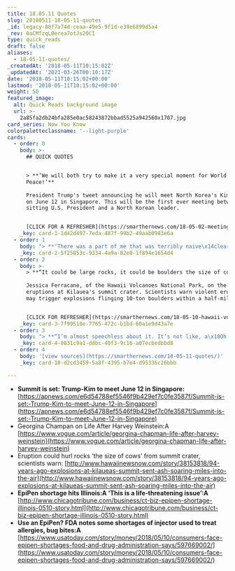 ```yaml
---
title: 18.05.11 Quotes
slug: 20180511-18-05-11-quotes
_id: legacy-88f7a74d-ceaa-49e5-9f1d-e39e6899d5a4
_rev: 0aCMfzqL0erea7otJs2OCI
type: quick_reads
draft: false
aliases:
  - 18-05-11-quotes/
_createdAt: '2018-05-11T10:15:02Z'
_updatedAt: '2021-03-26T00:10:17Z'
date: '2018-05-11T10:15:02+00:00'
lastmod: '2018-05-11T10:15:02+00:00'
weight: 50
featured_image:
  alt: Quick Reads background image
  url: >-
    2a85fa2db24bfa285e0ac58243872bbad5525a942560x1707.jpg
card_series: Now You Know
colorpaletteclassname: '--light-purple'
cards:
  - order: 0
    body: >-
      ## QUICK QUOTES


      > **‘We will both try to make it a very special moment for World
      Peace!’**  
        
      President Trump's tweet announcing he will meet North Korea's Kim Jong Un
      on June 12 in Singapore. This will be the first ever meeting between a
      sitting U.S. President and a North Korean leader.


      [CLICK FOR A REFRESHER](https://smarthernews.com/18-05-02-meeting-spot/)
    _key: card-1-1d42d497-7eda-487f-99b2-49aab0983e6a
  - order: 1
    body: "> **‘There was a part of me that was terribly naive\x14clearly, _so_ naive. I have moments of rage, I have moments of confusion, I have moments of disbelief! And I have moments when I just cry for my children. What are their lives going to be?’**  \n  \nGeorgina Chapman in her first public comments on soon-to-be ex-husband Harvey Weinstein after he was accused of sexual violence & sexual harassment by 100+ women."
    _key: card-2-5f25853c-9334-4a9a-82e0-1f894e1654d4
  - order: 2
    body: >-
      > **“It could be large rocks, it could be boulders the size of cows.”**  
        
      Jessica Ferracane, of the Hawaii Volcanoes National Park, on the threat of
      eruptions at Kilauea's summit crater. Scientists warn violent eruptions
      may trigger explosions flinging 10-ton boulders within a half-mile radius.


      [CLICK FOR REFRESHER](https://smarthernews.com/18-05-10-hawaii-volcano/)
    _key: card-3-7f99510e-7765-472c-b1bd-60a1e9d43a7e
  - order: 3
    body: "> **“I’m almost speechless about it. It’s not like, a\x18Oh, we’re short on a medicine for a headache.’ This is a life-threatening issue.”**  \n  \nAimee Weiss on an EpiPen shortage affecting her 12-year-old daughter who is allergic to tree nuts. The FDA added the emergency allergy medication to its list of medicines in short supply, but the shortage is not expected to last long, according to its maker Mylan."
    _key: card-4-0831c9a1-ddbc-40f3-9c16-a07ecbedbbd8
  - order: 4
    body: '[view sources](https://smarthernews.com/18-05-11-quotes/)'
    _key: card-10-d2cd3459-5a8f-4395-b7e4-d95336c26bbb

---
```

* **Summit is set: Trump-Kim to meet June 12 in Singapore:** [https://apnews.com/e6d54788ef5546f9b429ef7c0fe3587f/Summit-is-set:-Trump-Kim-to-meet-June-12-in-Singapore](https://apnews.com/e6d54788ef5546f9b429ef7c0fe3587f/Summit-is-set:-Trump-Kim-to-meet-June-12-in-Singapore)
* Georgina Champan on Life After Harvey Weinstein:A [https://www.vogue.com/article/georgina-chapman-life-after-harvey-weinstein](https://www.vogue.com/article/georgina-chapman-life-after-harvey-weinstein)
* Eruption could hurl rocks ‘the size of cows’ from summit crater, scientists warn: [http://www.hawaiinewsnow.com/story/38153818/94-years-ago-explosions-at-kilaueas-summit-sent-ash-soaring-miles-into-the-air](http://www.hawaiinewsnow.com/story/38153818/94-years-ago-explosions-at-kilaueas-summit-sent-ash-soaring-miles-into-the-air)
* **EpiPen shortage hits Illinois:A ‘This is a life-threatening issue’:A** [http://www.chicagotribune.com/business/ct-biz-epipen-shortage-illinois-0510-story.html](http://www.chicagotribune.com/business/ct-biz-epipen-shortage-illinois-0510-story.html)
* **Use an EpiPen? FDA notes some shortages of injector used to treat allergies, bug bites:A** [https://www.usatoday.com/story/money/2018/05/10/consumers-face-epipen-shortages-food-and-drug-administration-says/597669002/](https://www.usatoday.com/story/money/2018/05/10/consumers-face-epipen-shortages-food-and-drug-administration-says/597669002/)